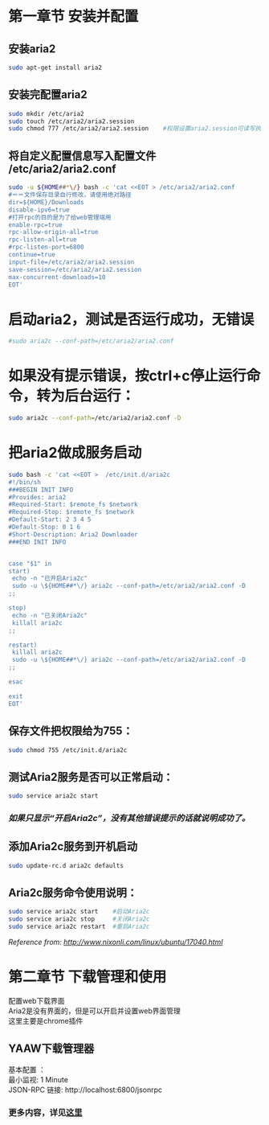 # 第一章节  安装并配置  
## 安装aria2  
```bash
sudo apt-get install aria2  
```



## 安装完配置aria2  
```bash
sudo mkdir /etc/aria2      
sudo touch /etc/aria2/aria2.session      
sudo chmod 777 /etc/aria2/aria2.session    #权限设置aria2.session可读写执行 
```




## 将自定义配置信息写入配置文件 /etc/aria2/aria2.conf   
```bash
sudo -u ${HOME##*\/} bash -c 'cat <<EOT > /etc/aria2/aria2.conf  
#＝＝文件保存目录自行修改，请使用绝对路径  
dir=${HOME}/Downloads     
disable-ipv6=true 
#打开rpc的目的是为了给web管理端用  
enable-rpc=true   
rpc-allow-origin-all=true  
rpc-listen-all=true  
#rpc-listen-port=6800  
continue=true  
input-file=/etc/aria2/aria2.session  
save-session=/etc/aria2/aria2.session  
max-concurrent-downloads=10  
EOT'  
```




# 启动aria2，测试是否运行成功，无错误  
```bash
#sudo aria2c --conf-path=/etc/aria2/aria2.conf  
```


#  如果没有提示错误，按ctrl+c停止运行命令，转为后台运行： 
```bash
sudo aria2c --conf-path=/etc/aria2/aria2.conf -D  
```



# 把aria2做成服务启动  
```bash
sudo bash -c 'cat <<EOT >  /etc/init.d/aria2c  
#!/bin/sh  
###BEGIN INIT INFO  
#Provides: aria2  
#Required-Start: $remote_fs $network  
#Required-Stop: $remote_fs $network  
#Default-Start: 2 3 4 5  
#Default-Stop: 0 1 6  
#Short-Description: Aria2 Downloader  
###END INIT INFO  


case "$1" in  
start)  
 echo -n "已开启Aria2c"  
 sudo -u \${HOME##*\/} aria2c --conf-path=/etc/aria2/aria2.conf -D  
;;  

stop)  
 echo -n "已关闭Aria2c"  
 killall aria2c  
;;  

restart)  
 killall aria2c  
 sudo -u \${HOME##*\/} aria2c --conf-path=/etc/aria2/aria2.conf -D  
;;  

esac  

exit  
EOT'  
```




## 保存文件把权限给为755：  
```bash
sudo chmod 755 /etc/init.d/aria2c  
```



## 测试Aria2服务是否可以正常启动：  
```bash
sudo service aria2c start  
```


### *如果只显示“开启Aria2c”，没有其他错误提示的话就说明成功了。*  

## 添加Aria2c服务到开机启动  
```bash
sudo update-rc.d aria2c defaults 
```

 

## Aria2c服务命令使用说明：  
```bash
sudo service aria2c start    #启动Aria2c 
sudo service aria2c stop     #关闭Aria2c 
sudo service aria2c restart  #重启Aria2c
```


*Reference from: http://www.nixonli.com/linux/ubuntu/17040.html*  



# 第二章节  下载管理和使用  
配置web下载界面  
Aria2是没有界面的，但是可以开启并设置web界面管理  
这里主要是chrome插件  

## YAAW下载管理器  
基本配置 ：  
最小监视: 1 Minute  
JSON-RPC 链接:  http://localhost:6800/jsonrpc  

### 更多内容，详见[这里](https://www.jianshu.com/p/b2649d073741 "这里")      

